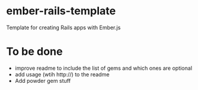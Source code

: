 # ember-rails-template

Template for creating Rails apps with Ember.js

# To be done

* improve readme to include the list of gems and which ones are optional
* add usage (wtih http://) to the readme
* Add powder gem stuff

